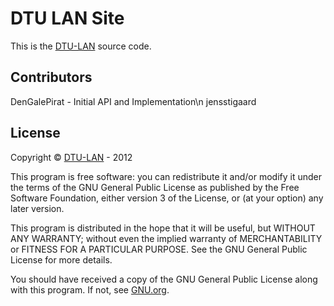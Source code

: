 DTU LAN Site
======

This is the [DTU-LAN](http://dtu-lan.dk) source code. 

Contributors
------
DenGalePirat - Initial API and Implementation\n
jensstigaard

License
------
Copyright © [DTU-LAN](http://www.dtu-lan.dk) - 2012

This program is free software: you can redistribute it and/or modify
it under the terms of the GNU General Public License as published by
the Free Software Foundation, either version 3 of the License, or
(at your option) any later version.

This program is distributed in the hope that it will be useful,
but WITHOUT ANY WARRANTY; without even the implied warranty of
MERCHANTABILITY or FITNESS FOR A PARTICULAR PURPOSE.  See the
GNU General Public License for more details.

You should have received a copy of the GNU General Public License
along with this program.  If not, see [GNU.org](http://www.gnu.org/licenses).
